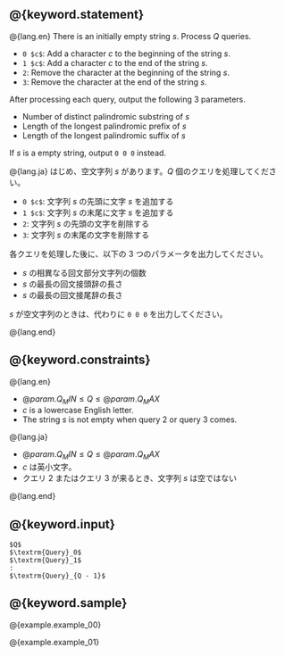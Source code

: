 ## @{keyword.statement}

@{lang.en}
There is an initially empty string $s$. Process $Q$ queries.

- `0 $c$`: Add a character $c$ to the beginning of the string $s$.
- `1 $c$`: Add a character $c$ to the end of the string $s$.
- `2`: Remove the character at the beginning of the string $s$.
- `3`: Remove the character at the end of the string $s$.

After processing each query, output the following $3$ parameters.

* Number of distinct palindromic substring of $s$
* Length of the longest palindromic prefix of $s$
* Length of the longest palindromic suffix of $s$

If $s$ is a empty string, output `0 0 0` instead.

@{lang.ja}
はじめ、空文字列 $s$ があります。$Q$ 個のクエリを処理してください。

- `0 $c$`: 文字列 $s$ の先頭に文字 $s$ を追加する
- `1 $c$`: 文字列 $s$ の末尾に文字 $s$ を追加する
- `2`: 文字列 $s$ の先頭の文字を削除する
- `3`: 文字列 $s$ の末尾の文字を削除する

各クエリを処理した後に、以下の $3$ つのパラメータを出力してください。

* $s$ の相異なる回文部分文字列の個数
* $s$ の最長の回文接頭辞の長さ
* $s$ の最長の回文接尾辞の長さ

$s$ が空文字列のときは、代わりに `0 0 0` を出力してください。

@{lang.end}

## @{keyword.constraints}

@{lang.en}

- $@{param.Q_MIN} \leq Q \leq @{param.Q_MAX}$
- $c$ is a lowercase English letter.
- The string $s$ is not empty when query $2$ or query $3$ comes.

@{lang.ja}

- $@{param.Q_MIN} \leq Q \leq @{param.Q_MAX}$
- $c$ は英小文字。
- クエリ $2$ またはクエリ $3$ が来るとき、文字列 $s$ は空ではない

@{lang.end}

## @{keyword.input}

```
$Q$
$\textrm{Query}_0$
$\textrm{Query}_1$
:
$\textrm{Query}_{Q - 1}$
```

## @{keyword.sample}

@{example.example_00}

@{example.example_01}
